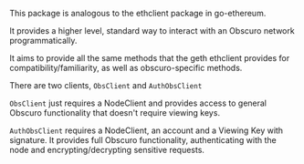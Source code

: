 This package is analogous to the ethclient package in go-ethereum.

It provides a higher level, standard way to interact with an Obscuro network programmatically.

It aims to provide all the same methods that the geth ethclient provides for compatibility/familiarity, as well as obscuro-specific methods.

There are two clients, `ObsClient` and `AuthObsClient`

`ObsClient` just requires a NodeClient and provides access to general Obscuro functionality that doesn't require viewing keys.

`AuthObsClient` requires a NodeClient, an account and a Viewing Key with signature. It provides full Obscuro functionality,
authenticating with the node and encrypting/decrypting sensitive requests.